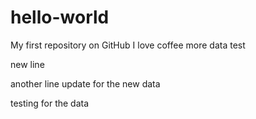 # hello-world
My first repository on GitHub
I love coffee
more data
test



new line

another line
update for the new data

testing for the data
